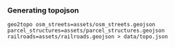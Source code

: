 ### Generating topojson

```
geo2topo osm_streets=assets/osm_streets.geojson parcel_structures=assets/parcel_structures.geojson railroads=assets/railroads.geojson > data/topo.json
```